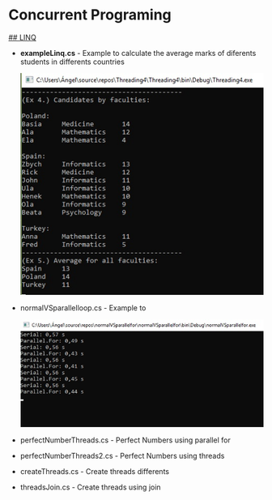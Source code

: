 # Concurrent Programing

[## LINQ](/Linq)
* **exampleLinq.cs** - Example to calculate the average marks of diferents students 
in 
differents countries 

  ![example linq](Linq/exampleLinq.jpg)

* normalVSparallelloop.cs - Example to

  ![example normal vs parallel loop](NormalVSParallelLoop/normalVSparallelloop.jpg)

* perfectNumberThreads.cs - Perfect Numbers using parallel for
* perfectNumberThreads2.cs - Perfect Numbers using threads
* createThreads.cs - Create threads differents
* threadsJoin.cs - Create threads using join
